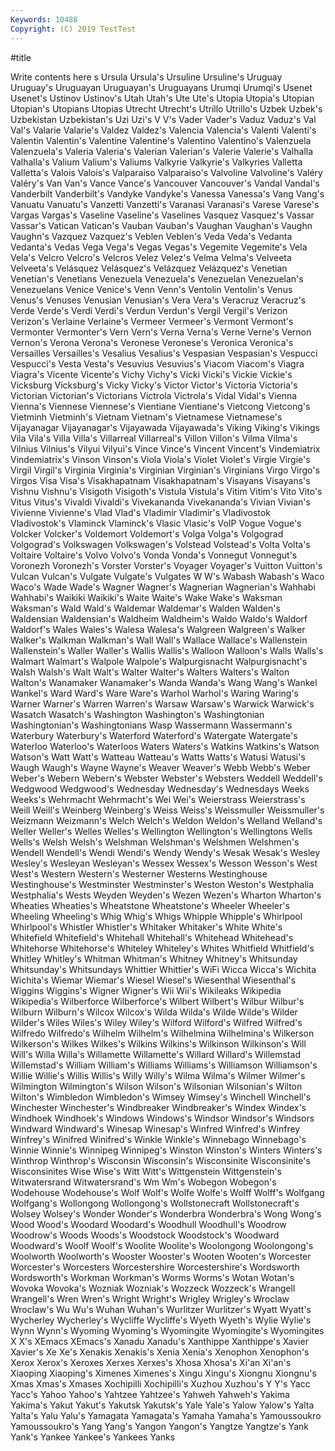 ```yaml
---
Keywords: 10488
Copyright: (C) 2019 TestTest
---
```


#title

Write contents here
s Ursula Ursula's Ursuline
Ursuline's Uruguay Uruguay's Uruguayan Uruguayan's Uruguayans Urumqi Urumqi's Usenet Usenet's
Ustinov Ustinov's Utah Utah's Ute Ute's Utopia Utopia's Utopian Utopian's
Utopians Utopias Utrecht Utrecht's Utrillo Utrillo's Uzbek Uzbek's Uzbekistan Uzbekistan's
Uzi Uzi's V V's Vader Vader's Vaduz Vaduz's Val Val's
Valarie Valarie's Valdez Valdez's Valencia Valencia's Valenti Valenti's Valentin Valentin's
Valentine Valentine's Valentino Valentino's Valenzuela Valenzuela's Valeria Valeria's Valerian Valerian's
Valerie Valerie's Valhalla Valhalla's Valium Valium's Valiums Valkyrie Valkyrie's Valkyries
Valletta Valletta's Valois Valois's Valparaiso Valparaiso's Valvoline Valvoline's Valéry Valéry's
Van Van's Vance Vance's Vancouver Vancouver's Vandal Vandal's Vanderbilt Vanderbilt's
Vandyke Vandyke's Vanessa Vanessa's Vang Vang's Vanuatu Vanuatu's Vanzetti Vanzetti's
Varanasi Varanasi's Varese Varese's Vargas Vargas's Vaseline Vaseline's Vaselines Vasquez
Vasquez's Vassar Vassar's Vatican Vatican's Vauban Vauban's Vaughan Vaughan's Vaughn
Vaughn's Vazquez Vazquez's Veblen Veblen's Veda Veda's Vedanta Vedanta's Vedas
Vega Vega's Vegas Vegas's Vegemite Vegemite's Vela Vela's Velcro Velcro's
Velcros Velez Velez's Velma Velma's Velveeta Velveeta's Velásquez Velásquez's Velázquez
Velázquez's Venetian Venetian's Venetians Venezuela Venezuela's Venezuelan Venezuelan's Venezuelans Venice
Venice's Venn Venn's Ventolin Ventolin's Venus Venus's Venuses Venusian Venusian's
Vera Vera's Veracruz Veracruz's Verde Verde's Verdi Verdi's Verdun Verdun's
Vergil Vergil's Verizon Verizon's Verlaine Verlaine's Vermeer Vermeer's Vermont Vermont's
Vermonter Vermonter's Vern Vern's Verna Verna's Verne Verne's Vernon Vernon's
Verona Verona's Veronese Veronese's Veronica Veronica's Versailles Versailles's Vesalius Vesalius's
Vespasian Vespasian's Vespucci Vespucci's Vesta Vesta's Vesuvius Vesuvius's Viacom Viacom's
Viagra Viagra's Vicente Vicente's Vichy Vichy's Vicki Vicki's Vickie Vickie's
Vicksburg Vicksburg's Vicky Vicky's Victor Victor's Victoria Victoria's Victorian Victorian's
Victorians Victrola Victrola's Vidal Vidal's Vienna Vienna's Viennese Viennese's Vientiane
Vientiane's Vietcong Vietcong's Vietminh Vietminh's Vietnam Vietnam's Vietnamese Vietnamese's Vijayanagar
Vijayanagar's Vijayawada Vijayawada's Viking Viking's Vikings Vila Vila's Villa Villa's
Villarreal Villarreal's Villon Villon's Vilma Vilma's Vilnius Vilnius's Vilyui Vilyui's
Vince Vince's Vincent Vincent's Vindemiatrix Vindemiatrix's Vinson Vinson's Viola Viola's
Violet Violet's Virgie Virgie's Virgil Virgil's Virginia Virginia's Virginian Virginian's
Virginians Virgo Virgo's Virgos Visa Visa's Visakhapatnam Visakhapatnam's Visayans Visayans's
Vishnu Vishnu's Visigoth Visigoth's Vistula Vistula's Vitim Vitim's Vito Vito's
Vitus Vitus's Vivaldi Vivaldi's Vivekananda Vivekananda's Vivian Vivian's Vivienne Vivienne's
Vlad Vlad's Vladimir Vladimir's Vladivostok Vladivostok's Vlaminck Vlaminck's Vlasic Vlasic's
VoIP Vogue Vogue's Volcker Volcker's Voldemort Voldemort's Volga Volga's Volgograd
Volgograd's Volkswagen Volkswagen's Volstead Volstead's Volta Volta's Voltaire Voltaire's Volvo
Volvo's Vonda Vonda's Vonnegut Vonnegut's Voronezh Voronezh's Vorster Vorster's Voyager
Voyager's Vuitton Vuitton's Vulcan Vulcan's Vulgate Vulgate's Vulgates W W's
Wabash Wabash's Waco Waco's Wade Wade's Wagner Wagner's Wagnerian Wagnerian's
Wahhabi Wahhabi's Waikiki Waikiki's Waite Waite's Wake Wake's Waksman Waksman's
Wald Wald's Waldemar Waldemar's Walden Walden's Waldensian Waldensian's Waldheim Waldheim's
Waldo Waldo's Waldorf Waldorf's Wales Wales's Walesa Walesa's Walgreen Walgreen's
Walker Walker's Walkman Walkman's Wall Wall's Wallace Wallace's Wallenstein Wallenstein's
Waller Waller's Wallis Wallis's Walloon Walloon's Walls Walls's Walmart Walmart's
Walpole Walpole's Walpurgisnacht Walpurgisnacht's Walsh Walsh's Walt Walt's Walter Walter's
Walters Walters's Walton Walton's Wanamaker Wanamaker's Wanda Wanda's Wang Wang's
Wankel Wankel's Ward Ward's Ware Ware's Warhol Warhol's Waring Waring's
Warner Warner's Warren Warren's Warsaw Warsaw's Warwick Warwick's Wasatch Wasatch's
Washington Washington's Washingtonian Washingtonian's Washingtonians Wasp Wassermann Wassermann's Waterbury Waterbury's
Waterford Waterford's Watergate Watergate's Waterloo Waterloo's Waterloos Waters Waters's Watkins
Watkins's Watson Watson's Watt Watt's Watteau Watteau's Watts Watts's Watusi
Watusi's Waugh Waugh's Wayne Wayne's Weaver Weaver's Webb Webb's Weber
Weber's Webern Webern's Webster Webster's Websters Weddell Weddell's Wedgwood Wedgwood's
Wednesday Wednesday's Wednesdays Weeks Weeks's Wehrmacht Wehrmacht's Wei Wei's Weierstrass
Weierstrass's Weill Weill's Weinberg Weinberg's Weiss Weiss's Weissmuller Weissmuller's Weizmann
Weizmann's Welch Welch's Weldon Weldon's Welland Welland's Weller Weller's Welles
Welles's Wellington Wellington's Wellingtons Wells Wells's Welsh Welsh's Welshman Welshman's
Welshmen Welshmen's Wendell Wendell's Wendi Wendi's Wendy Wendy's Wesak Wesak's
Wesley Wesley's Wesleyan Wesleyan's Wessex Wessex's Wesson Wesson's West West's
Western Western's Westerner Westerns Westinghouse Westinghouse's Westminster Westminster's Weston Weston's
Westphalia Westphalia's Wests Weyden Weyden's Wezen Wezen's Wharton Wharton's Wheaties
Wheaties's Wheatstone Wheatstone's Wheeler Wheeler's Wheeling Wheeling's Whig Whig's Whigs
Whipple Whipple's Whirlpool Whirlpool's Whistler Whistler's Whitaker Whitaker's White White's
Whitefield Whitefield's Whitehall Whitehall's Whitehead Whitehead's Whitehorse Whitehorse's Whiteley Whiteley's
Whites Whitfield Whitfield's Whitley Whitley's Whitman Whitman's Whitney Whitney's Whitsunday
Whitsunday's Whitsundays Whittier Whittier's WiFi Wicca Wicca's Wichita Wichita's Wiemar
Wiemar's Wiesel Wiesel's Wiesenthal Wiesenthal's Wiggins Wiggins's Wigner Wigner's Wii
Wii's Wikileaks Wikipedia Wikipedia's Wilberforce Wilberforce's Wilbert Wilbert's Wilbur Wilbur's
Wilburn Wilburn's Wilcox Wilcox's Wilda Wilda's Wilde Wilde's Wilder Wilder's
Wiles Wiles's Wiley Wiley's Wilford Wilford's Wilfred Wilfred's Wilfredo Wilfredo's
Wilhelm Wilhelm's Wilhelmina Wilhelmina's Wilkerson Wilkerson's Wilkes Wilkes's Wilkins Wilkins's
Wilkinson Wilkinson's Will Will's Willa Willa's Willamette Willamette's Willard Willard's
Willemstad Willemstad's William William's Williams Williams's Williamson Williamson's Willie Willie's
Willis Willis's Willy Willy's Wilma Wilma's Wilmer Wilmer's Wilmington Wilmington's
Wilson Wilson's Wilsonian Wilsonian's Wilton Wilton's Wimbledon Wimbledon's Wimsey Wimsey's
Winchell Winchell's Winchester Winchester's Windbreaker Windbreaker's Windex Windex's Windhoek Windhoek's
Windows Windows's Windsor Windsor's Windsors Windward Windward's Winesap Winesap's Winfred
Winfred's Winfrey Winfrey's Winifred Winifred's Winkle Winkle's Winnebago Winnebago's Winnie
Winnie's Winnipeg Winnipeg's Winston Winston's Winters Winters's Winthrop Winthrop's Wisconsin
Wisconsin's Wisconsinite Wisconsinite's Wisconsinites Wise Wise's Witt Witt's Wittgenstein Wittgenstein's
Witwatersrand Witwatersrand's Wm Wm's Wobegon Wobegon's Wodehouse Wodehouse's Wolf Wolf's
Wolfe Wolfe's Wolff Wolff's Wolfgang Wolfgang's Wollongong Wollongong's Wollstonecraft Wollstonecraft's
Wolsey Wolsey's Wonder Wonder's Wonderbra Wonderbra's Wong Wong's Wood Wood's
Woodard Woodard's Woodhull Woodhull's Woodrow Woodrow's Woods Woods's Woodstock Woodstock's
Woodward Woodward's Woolf Woolf's Woolite Woolite's Woolongong Woolongong's Woolworth Woolworth's
Wooster Wooster's Wooten Wooten's Worcester Worcester's Worcesters Worcestershire Worcestershire's Wordsworth
Wordsworth's Workman Workman's Worms Worms's Wotan Wotan's Wovoka Wovoka's Wozniak
Wozniak's Wozzeck Wozzeck's Wrangell Wrangell's Wren Wren's Wright Wright's Wrigley
Wrigley's Wroclaw Wroclaw's Wu Wu's Wuhan Wuhan's Wurlitzer Wurlitzer's Wyatt
Wyatt's Wycherley Wycherley's Wycliffe Wycliffe's Wyeth Wyeth's Wylie Wylie's Wynn
Wynn's Wyoming Wyoming's Wyomingite Wyomingite's Wyomingites X X's XEmacs XEmacs's
Xanadu Xanadu's Xanthippe Xanthippe's Xavier Xavier's Xe Xe's Xenakis Xenakis's
Xenia Xenia's Xenophon Xenophon's Xerox Xerox's Xeroxes Xerxes Xerxes's Xhosa
Xhosa's Xi'an Xi'an's Xiaoping Xiaoping's Ximenes Ximenes's Xingu Xingu's Xiongnu
Xiongnu's Xmas Xmas's Xmases Xochipilli Xochipilli's Xuzhou Xuzhou's Y Y's
Yacc Yacc's Yahoo Yahoo's Yahtzee Yahtzee's Yahweh Yahweh's Yakima Yakima's
Yakut Yakut's Yakutsk Yakutsk's Yale Yale's Yalow Yalow's Yalta Yalta's
Yalu Yalu's Yamagata Yamagata's Yamaha Yamaha's Yamoussoukro Yamoussoukro's Yang Yang's
Yangon Yangon's Yangtze Yangtze's Yank Yank's Yankee Yankee's Yankees Yanks
